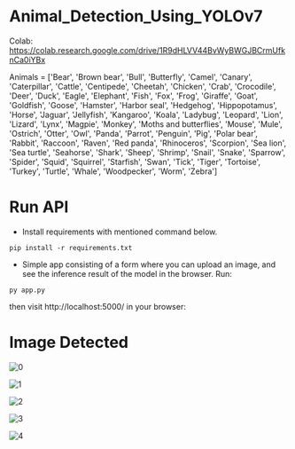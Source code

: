 # Animal_Detection_Using_YOLOv7
Colab: https://colab.research.google.com/drive/1R9dHLVV44BvWyBWGJBCrmUfknCa0iYBx

Animals = ['Bear', 'Brown bear', 'Bull', 'Butterfly', 'Camel', 'Canary', 'Caterpillar', 'Cattle', 'Centipede', 'Cheetah', 'Chicken', 'Crab', 'Crocodile', 'Deer', 'Duck', 'Eagle', 'Elephant', 'Fish', 'Fox', 'Frog', 'Giraffe', 'Goat', 'Goldfish', 'Goose', 'Hamster', 'Harbor seal', 'Hedgehog', 'Hippopotamus', 'Horse', 'Jaguar', 'Jellyfish', 'Kangaroo', 'Koala', 'Ladybug', 'Leopard', 'Lion', 'Lizard', 'Lynx', 'Magpie', 'Monkey', 'Moths and butterflies', 'Mouse', 'Mule', 'Ostrich', 'Otter', 'Owl', 'Panda', 'Parrot', 'Penguin', 'Pig', 'Polar bear', 'Rabbit', 'Raccoon', 'Raven', 'Red panda', 'Rhinoceros', 'Scorpion', 'Sea lion', 'Sea turtle', 'Seahorse', 'Shark', 'Sheep', 'Shrimp', 'Snail', 'Snake', 'Sparrow', 'Spider', 'Squid', 'Squirrel', 'Starfish', 'Swan', 'Tick', 'Tiger', 'Tortoise', 'Turkey', 'Turtle', 'Whale', 'Woodpecker', 'Worm', 'Zebra']

# Run API
- Install requirements with mentioned command below.
```
pip install -r requirements.txt
```
- Simple app consisting of a form where you can upload an image, and see the inference result of the model in the browser. Run:
```
py app.py
```

then visit http://localhost:5000/ in your browser:

# Image Detected

![0](https://user-images.githubusercontent.com/100455964/211729122-ea5458ae-e270-49f1-84d6-29f33b5007bc.png)

![1](https://user-images.githubusercontent.com/100455964/211729125-0eb5be43-f4a9-4eab-836a-2a436552cce6.png)

![2](https://user-images.githubusercontent.com/100455964/211729109-101ed5a6-853c-4aa0-86bc-c133e21afd29.png)

![3](https://user-images.githubusercontent.com/100455964/211729116-a253e7fa-67e0-4aa1-8f20-1ebd87caee51.png)

![4](https://user-images.githubusercontent.com/100455964/211729120-cd33f76a-968f-421f-8776-bb73ffe4717e.png)
